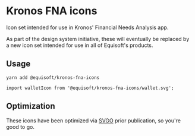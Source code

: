 # Kronos FNA icons

Icon set intended for use in Kronos' Financial Needs Analysis app.

As part of the design system initiative, these will eventually be replaced by a new icon set intended for use in all of Equisoft's products.

## Usage

`yarn add @equisoft/kronos-fna-icons`

`import walletIcon from '@equisoft/kronos-fna-icons/wallet.svg';`

## Optimization

These icons have been optimized via [SVGO](https://github.com/svg/svgo) prior publication, so you're good to go.
